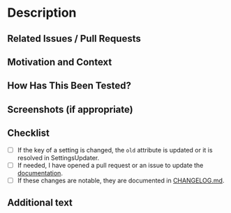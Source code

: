# Description

<!--- We squash and merge pull requests, so the title of the PR will be the title of the merge commit -->

<!--- Please follow https://www.conventionalcommits.org/ in the title --->

<!--- Describe your changes in detail -->

## Related Issues / Pull Requests

<!--- If your PR fixes/resolves one or more issues, or is related to
    another PR, link to them here. -->

<!-- markdownlint-disable-next-line MD044 -->
<!--- See: https://docs.github.com/en/free-pro-team@latest/github/managing-your-work-on-github/linking-a-pull-request-to-an-issue#linking-a-pull-request-to-an-issue-using-a-keyword --->

## Motivation and Context

<!--- Why is this change required? What problem does it solve? -->

## How Has This Been Tested?

<!--- Tested on which OS(s)? Tested on light/dark system theme? -->

## Screenshots (if appropriate)

## Checklist

<!--- Go over all the following points, and put an `x` in all
     the boxes that apply. -->

<!--- You can open a pull request before all these are done, but
     they should be done before getting merged. -->

- [ ] If the key of a setting is changed, the `old` attribute is updated or
      it is resolved in SettingsUpdater.
- [ ] If needed, I have opened a pull request or an issue to update the
      [documentation](http://jmuelbert.github.io/checkconnct/).
- [ ] If these changes are notable, they are documented in
      [CHANGELOG.md](https://github.com/jmuelbert/checkconnect/blob/main/CHANGELOG.md).

## Additional text

<!--- Anything else you want to say. For example, mention
 the translators if the translations need to be updated. --->
